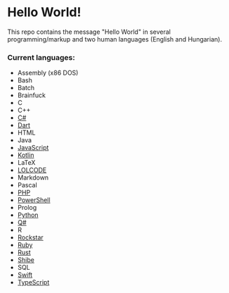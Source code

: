 # Hello World!
This repo contains the message "Hello World" in several programming/markup and two human languages (English and Hungarian).

### Current languages:
  * Assembly (x86 DOS)
  * Bash
  * Batch
  * Brainfuck
  * C
  * C++
  * [C#](https://github.com/dotnet/csharplang)
  * [Dart](https://github.com/dart-lang/sdk)
  * HTML
  * Java
  * [JavaScript](https://github.com/tc39/ecma262)
  * [Kotlin](https://github.com/JetBrains/kotlin)
  * LaTeX
  * [LOLCODE](https://github.com/justinmeza/lci)
  * Markdown
  * Pascal
  * [PHP](https://github.com/php/php-src)
  * [PowerShell](https://github.com/powershell/)
  * Prolog
  * [Python](https://github.com/python)
  * [Q#](https://github.com/Microsoft/Quantum)
  * R
  * [Rockstar](https://github.com/dylanbeattie/rockstar)
  * [Ruby](https://github.com/ruby/ruby)
  * [Rust](https://github.com/rust-lang/rust)
  * [Shibe](https://github.com/justinmeza/doge)
  * SQL
  * [Swift](https://github.com/apple/swift)
  * [TypeScript](https://github.com/microsoft/TypeScript)
